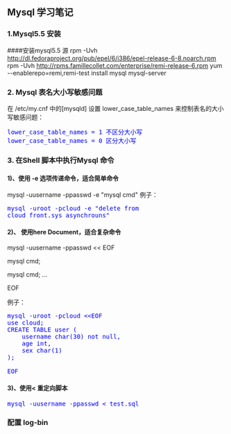 <style type="text/css">
code {
	font-size: 14px;
	color: blue;
}
</style>
## Mysql 学习笔记


### 1.Mysql5.5 安装

####安装mysql5.5 源 
	rpm -Uvh http://dl.fedoraproject.org/pub/epel/6/i386/epel-release-6-8.noarch.rpm
	rpm -Uvh http://rpms.famillecollet.com/enterprise/remi-release-6.rpm
	yum --enablerepo=remi,remi-test install mysql mysql-server

### 2. Mysql 表名大小写敏感问题

在 /etc/my.cnf 中的[mysqld] 设置 lower_case_table_names 来控制表名的大小写敏感问题：

	lower_case_table_names = 1 不区分大小写
	lower_case_table_names = 0 区分大小写

### 3. 在Shell 脚本中执行Mysql 命令
#### 1)、使用 -e 选项传递命令，适合简单命令 

mysql -uusername -ppasswd -e "mysql cmd"
例子：

	mysql -uroot -pcloud -e "delete from cloud_front.sys_asynchrouns"

#### 2)、 使用here Document，适合复杂命令 
mysql -uusername -ppasswd << EOF

mysql cmd;

mysql cmd;
...

EOF

例子：

	mysql -uroot -pcloud <<EOF
	use cloud;
	CREATE TABLE user (
		username char(30) not null,
		age int,
		sex char(1)
	);
	
	EOF
	
#### 3)、使用< 重定向脚本 
	mysql -uusername -ppasswd < test.sql

### 配置 log-bin

